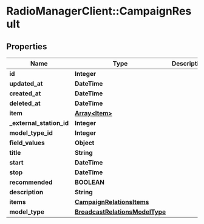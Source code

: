 # RadioManagerClient::CampaignResult

## Properties
Name | Type | Description | Notes
------------ | ------------- | ------------- | -------------
**id** | **Integer** |  | 
**updated_at** | **DateTime** |  | 
**created_at** | **DateTime** |  | 
**deleted_at** | **DateTime** |  | 
**item** | [**Array&lt;Item&gt;**](Item.md) |  | [optional] 
**_external_station_id** | **Integer** |  | [optional] 
**model_type_id** | **Integer** |  | 
**field_values** | **Object** |  | [optional] 
**title** | **String** |  | [optional] 
**start** | **DateTime** |  | 
**stop** | **DateTime** |  | 
**recommended** | **BOOLEAN** |  | [optional] 
**description** | **String** |  | [optional] 
**items** | [**CampaignRelationsItems**](CampaignRelationsItems.md) |  | [optional] 
**model_type** | [**BroadcastRelationsModelType**](BroadcastRelationsModelType.md) |  | [optional] 


